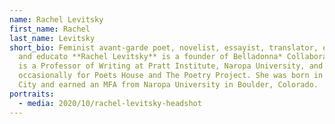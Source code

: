```yaml
---
name: Rachel Levitsky
first_name: Rachel
last_name: Levitsky
short_bio: Feminist avant-garde poet, novelist, essayist, translator, editor,
  and educato **Rachel Levitsky** is a founder of Belladonna* Collaborative. She
  is a Professor of Writing at Pratt Institute, Naropa University, and
  occasionally for Poets House and The Poetry Project. She was born in New York
  City and earned an MFA from Naropa University in Boulder, Colorado.
portraits:
  - media: 2020/10/rachel-levitsky-headshot
---
```

